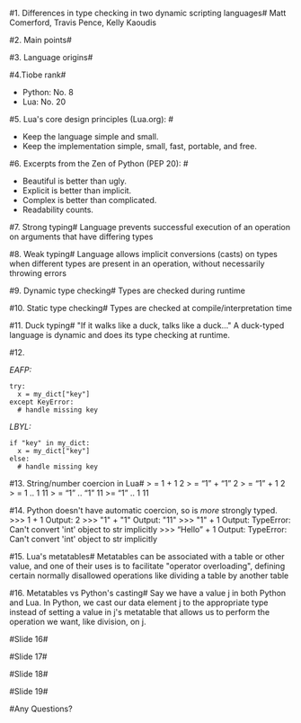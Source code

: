 #1. Differences in type checking in two dynamic scripting languages#
Matt Comerford, Travis Pence, Kelly Kaoudis

#2. Main points#

#3. Language origins#

#4.Tiobe rank#
- Python: No. 8
- Lua: No. 20

#5. Lua's core design principles (Lua.org): #
- Keep the language simple and small.
- Keep the implementation simple, small, fast, portable, and free.

#6. Excerpts from the Zen of Python (PEP 20): #
- Beautiful is better than ugly.
- Explicit is better than implicit.
- Complex is better than complicated.
- Readability counts.
	
#7. Strong typing#
Language prevents successful execution of an operation on arguments that have differing types

#8. Weak typing#
Language allows implicit conversions (casts) on types when different types are present in an operation,
without necessarily throwing errors

#9. Dynamic type checking#
Types are checked during runtime

#10. Static type checking#
Types are checked at compile/interpretation time

#11. Duck typing#
"If it walks like a duck, talks like a duck..." 
A duck-typed language is dynamic and does its type checking at runtime.

#12.

_EAFP:_

    try:
      x = my_dict["key"]
    except KeyError:
      # handle missing key
_LBYL:_

    if "key" in my_dict:
      x = my_dict["key"]
    else:
      # handle missing key

#13. String/number coercion in Lua#
    > = 1 + 1
    2
    > = “1” + “1”
    2
    > = “1” + 1
    2
    > = 1 .. 1
    11
    > = “1” .. “1”
    11
    >= “1” .. 1
    11

#14. Python doesn't have automatic coercion, so is *more* strongly typed.
    >>> 1 + 1
    Output: 2
    >>> "1" + "1"
    Output: "11"
    >>> "1" + 1
    Output: TypeError: Can't convert 'int' object to str implicitly
    >>> “Hello” + 1
    Output: TypeError: Can't convert 'int' object to str implicitly

#15. Lua's metatables#
Metatables can be associated with a table or other value, and one of their uses is to
facilitate "operator overloading", defining certain normally disallowed 
operations like dividing a table by another table

#16. Metatables vs Python's casting#
Say we have a value j in both Python and Lua.
In Python, we cast our data element j to the appropriate type instead of 
setting a value in j's metatable that allows us to perform the operation we want, like division, on j.
    
#Slide 16#

#Slide 17#

#Slide 18#

#Slide 19#

#Any Questions? 
